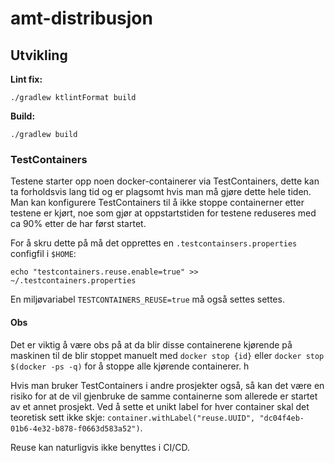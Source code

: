 # amt-distribusjon

## Utvikling
**Lint fix:** 
```
./gradlew ktlintFormat build
```
**Build:**
```
./gradlew build
```

### TestContainers
Testene starter opp noen docker-containerer via TestContainers, dette kan ta forholdsvis lang tid og er plagsomt hvis man må gjøre dette hele tiden. Man kan konfigurere TestContainers til å ikke stoppe containerner etter testene er kjørt, noe som gjør at oppstartstiden for testene reduseres med ca 90% etter de har først startet. 

For å skru dette på må det opprettes en `.testcontainsers.properties` configfil i `$HOME`:
```shell 
echo "testcontainers.reuse.enable=true" >> ~/.testcontainers.properties
```

En miljøvariabel `TESTCONTAINERS_REUSE=true` må også settes settes.

#### Obs
Det er viktig å være obs på at da blir disse containerene kjørende på maskinen til de blir stoppet manuelt med `docker stop {id}` eller `docker stop $(docker -ps -q)` for å stoppe alle kjørende containerer. h

Hvis man bruker TestContainers i andre prosjekter også, så kan det være en risiko for at de vil gjenbruke de samme containerne som allerede er startet av et annet prosjekt. Ved å sette et unikt label for hver container skal det teoretisk sett ikke skje: `container.withLabel("reuse.UUID", "dc04f4eb-01b6-4e32-b878-f0663d583a52")`.

Reuse kan naturligvis ikke benyttes i CI/CD.
